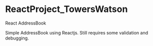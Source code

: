 # ReactProject_TowersWatson
React AddressBook

Simple AddressBook using Reactjs. Still requires some validation and debugging.
